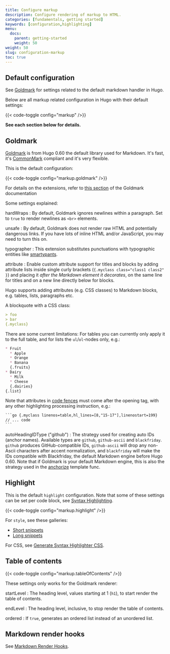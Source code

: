 ```yaml
---
title: Configure markup
description: Configure rendering of markup to HTML.
categories: [fundamentals, getting started]
keywords: [configuration,highlighting]
menu:
  docs:
    parent: getting-started
    weight: 50
weight: 50
slug: configuration-markup
toc: true
---
```


## Default configuration

See [Goldmark](#goldmark) for settings related to the default markdown handler in Hugo.

Below are all markup related configuration in Hugo with their default settings:

{{< code-toggle config="markup" />}}

**See each section below for details.**

## Goldmark

[Goldmark](https://github.com/yuin/goldmark/) is from Hugo 0.60 the default library used for Markdown. It's fast, it's [CommonMark](https://spec.commonmark.org/current/) compliant and it's very flexible.

This is the default configuration:

{{< code-toggle config="markup.goldmark" />}}

For details on the extensions, refer to [this section](https://github.com/yuin/goldmark/#built-in-extensions) of the Goldmark documentation

Some settings explained:

hardWraps
: By default, Goldmark ignores newlines within a paragraph. Set to `true` to render newlines as `<br>` elements.

unsafe
: By default, Goldmark does not render raw HTML and potentially dangerous links. If you have lots of inline HTML and/or JavaScript, you may need to turn this on.

typographer
: This extension substitutes punctuations with typographic entities like [smartypants](https://daringfireball.net/projects/smartypants/).

attribute
: Enable custom attribute support for titles and blocks by adding attribute lists inside single curly brackets (`{.myclass class="class1 class2" }`) and placing it _after the Markdown element it decorates_, on the same line for titles and on a new line directly below for blocks.

Hugo supports adding attributes (e.g. CSS classes) to Markdown blocks, e.g. tables, lists, paragraphs etc.

A blockquote with a CSS class:

```md
> foo
> bar
{.myclass}
```

There are some current limitations: For tables you can currently only apply it to the full table, and for lists the `ul`/`ol`-nodes only, e.g.:

```md
* Fruit
  * Apple
  * Orange
  * Banana
  {.fruits}
* Dairy
  * Milk
  * Cheese
  {.dairies}
{.list}
```

Note that attributes in [code fences](/content-management/syntax-highlighting/#highlighting-in-code-fences) must come after the opening tag, with any other highlighting processing instruction, e.g.:

````txt
```go {.myclass linenos=table,hl_lines=[8,"15-17"],linenostart=199}
// ... code
```
````

autoHeadingIDType ("github")
: The strategy used for creating auto IDs (anchor names). Available types are `github`, `github-ascii` and `blackfriday`. `github` produces GitHub-compatible IDs, `github-ascii` will drop any non-Ascii characters after accent normalization, and `blackfriday` will make the IDs compatible with Blackfriday, the default Markdown engine before Hugo 0.60. Note that if Goldmark is your default Markdown engine, this is also the strategy used in the [anchorize](/functions/anchorize/) template func.

## Highlight

This is the default `highlight` configuration. Note that some of these settings can be set per code block, see [Syntax Highlighting](/content-management/syntax-highlighting/).

{{< code-toggle config="markup.highlight" />}}

For `style`, see these galleries:

* [Short snippets](https://xyproto.github.io/splash/docs/all.html)
* [Long snippets](https://xyproto.github.io/splash/docs/longer/all.html)

For CSS, see [Generate Syntax Highlighter CSS](/content-management/syntax-highlighting/#generate-syntax-highlighter-css).

## Table of contents

{{< code-toggle config="markup.tableOfContents" />}}

These settings only works for the Goldmark renderer:

startLevel
: The heading level, values starting at 1 (`h1`), to start render the table of contents.

endLevel
: The heading level, inclusive, to stop render the table of contents.

ordered
: If `true`, generates an ordered list instead of an unordered list.

## Markdown render hooks

See [Markdown Render Hooks](/templates/render-hooks/).
